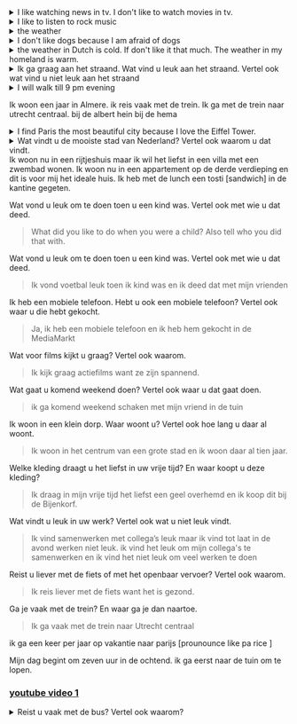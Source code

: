 <details> <summary> I like watching news in tv. I don't like to watch movies in tv.</summary>
Ik kijk graag naar nieuws op de televisie. Ik kijk niet graag films op de televisie.</details>

<details><summary>I like to listen to rock music</summary>Ik luister graag naar rockmuziek  </details>

<details><summary> the weather </summary> het weer </details>

<details><summary>I don't like dogs because I am afraid of dogs</summary>Ik hou niet van honden want ik ben bang voor honden
</details>

<details><summary>
the weather in Dutch is cold. If don't like it that much. The weather in my homeland is warm.
</summary>
het weer in Nederlands is koud. Ik vind het niet zo leuk. Het weer in mijn eigenland is warm.
</details>

<details><summary>
Ik ga graag aan het straand. Wat vind u leuk aan het straand. Vertel ook wat vind u niet leuk aan het straand </summary>
ik teken graag op zand op het strand. Ik hou niet van de wind op het strand.
</details>

<details><summary> I will walk till 9 pm evening</summary>
Ik loop tot negen uur 's avonds</details>

Ik woon een jaar in Almere.
ik reis vaak met de trein. Ik ga met de trein naar utrecht centraal.
bij de albert hein
bij de hema

<details><summary>
I find Paris the most beautiful city because I love the Eiffel Tower.
</summary>
Ik vind Parijs de mooiste stad omdat ik van de Eiffeltoren hou.
</details>
<details><summary>Wat vindt u de mooiste stad van Nederland? Vertel ook waarom u dat vindt.</summary>
Ik vind Amsterdam de mooiste stad van Nederland want ik hou van de grachten.</details>
Ik woon nu in een rijtjeshuis maar ik wil het liefst in een villa met een zwembad wonen.
Ik woon nu in een appartement op de derde verdieping en dit is voor mij het ideale huis.
Ik heb met de lunch een tosti [sandwich] in de kantine gegeten.

Wat vond u leuk om te doen toen u een kind was. Vertel ook met wie u dat deed.
  > What did you like to do when you were a child? Also tell who you did that with.

Wat vond u leuk om te doen toen u een kind was. Vertel ook met wie u dat deed.
  > Ik vond voetbal leuk toen ik kind was en ik deed dat met mijn vrienden

Ik heb een mobiele telefoon. Hebt u ook een mobiele telefoon? Vertel ook waar u die hebt gekocht.
  > Ja, ik heb een mobiele telefoon en ik heb hem gekocht in de MediaMarkt

Wat voor films kijkt u graag? Vertel ook waarom.
  > Ik kijk graag actiefilms want ze zijn spannend.

Wat gaat u komend weekend doen? Vertel ook waar u dat gaat doen.
  > ik ga komend weekend schaken met mijn vriend in de tuin

Ik woon in een klein dorp. Waar woont u? Vertel ook hoe lang u daar al woont.
  > Ik woon in het centrum van een grote stad en ik woon daar al tien jaar.

Welke kleding draagt u het liefst in uw vrije tijd? En waar koopt u deze kleding?
  > Ik draag in mijn vrije tijd het liefst een geel overhemd en ik koop dit bij de Bijenkorf.

Wat vindt u leuk in uw werk? Vertel ook wat u niet leuk vindt.
  > Ik vind samenwerken met collega’s leuk maar ik vind tot laat in de avond werken niet leuk.
  > ik vind het leuk om mijn collega's te samenwerken en ik vind het niet leuk om veel werken te doen

Reist u liever met de fiets of met het openbaar vervoer? Vertel ook waarom.
  > Ik reis liever met de fiets want het is gezond.

Ga je vaak met de trein? En waar ga je dan naartoe.
  > Ik ga vaak met de trein naar Utrecht centraal

ik ga een keer per jaar op vakantie naar parijs [prounounce like pa rice ]

Mijn dag begint om zeven uur in de ochtend. ik ga eerst naar de tuin om te lopen.

### [youtube video 1](https://www.youtube.com/watch?v=35C1PoJgFgw&list=PLs-19zZsuFHD8GEsIqhpoxZ0ItADV22QX&index=1)

<details><summary> Reist u vaak met de bus? Vertel ook waarom? </summary>
Ik reis vaak met de bus want ik heb geen auto</details>

